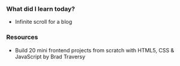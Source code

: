 ### What did I learn today?

- Infinite scroll for a blog

### Resources

- Build 20 mini frontend projects from scratch with HTML5, CSS & JavaScript by Brad Traversy

